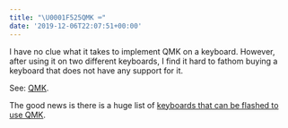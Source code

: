 ```yaml
---
title: "\U0001F525QMK ⌨️"
date: '2019-12-06T22:07:51+00:00'
---
```

I have no clue what it takes to implement QMK on a keyboard. However, after using it on two different keyboards, I find it hard to fathom buying a keyboard that does not have any support for it.

<!--more-->

See: [QMK](https://qmk.fm).

The good news is there is a huge list of [keyboards that can be flashed to use QMK](https://qmk.fm/keyboards/).
